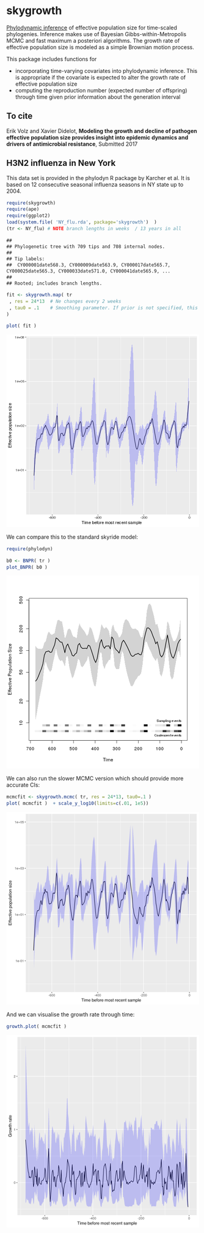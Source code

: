 # skygrowth

[Phylodynamic inference](http://journals.plos.org/ploscompbiol/article?id=10.1371/journal.pcbi.1002947)  of effective population size for time-scaled phylogenies. Inference makes use of Bayesian Gibbs-within-Metropolis MCMC and fast maximum a posteriori algorithms. The growth rate of effective population size is modeled as a simple Brownian motion process. 

This package includes functions for
* incorporating time-varying covariates into phylodynamic inference. This is appropriate if the covariate is expected to alter the growth rate of effective population size
* computing the reproduction number (expected number of offspring) through time given prior information about the generation interval

## To cite

Erik Volz and Xavier Didelot, __Modeling the growth and decline of pathogen effective population size provides insight into epidemic dynamics and drivers of antimicrobial resistance__, Submitted 2017

## H3N2 influenza in New York
This data set is provided in the phylodyn R package by Karcher et al. 
It is based on 12 consecutive seasonal influenza seasons in NY state up to 2004. 

```r
require(skygrowth)
require(ape)
require(ggplot2)
load(system.file( 'NY_flu.rda', package='skygrowth')  )
(tr <- NY_flu) # NOTE branch lengths in weeks  / 13 years in all
```

```
## 
## Phylogenetic tree with 709 tips and 708 internal nodes.
## 
## Tip labels:
## 	CY000001date568.3, CY000009date563.9, CY000017date565.7, CY000025date565.3, CY000033date571.0, CY000041date565.9, ...
## 
## Rooted; includes branch lengths.
```

```r
fit <- skygrowth.map( tr 
 , res = 24*13  # Ne changes every 2 weeks
 , tau0 = .1    # Smoothing parameter. If prior is not specified, this will also set the scale of the prior
)
```

```r
plot( fit ) 
```

![plot of chunk unnamed-chunk-1](figure/unnamed-chunk-1-1.png)

We can compare this to the standard skyride model: 

```r
require(phylodyn)
```
```r
b0 <- BNPR( tr )
plot_BNPR( b0 )
```

![plot of chunk unnamed-chunk-2](figure/unnamed-chunk-2-1.png)

We can also run the slower MCMC version which should provide more accurate CIs:
```r
mcmcfit <- skygrowth.mcmc( tr, res = 24*13, tau0=.1 )
plot( mcmcfit )  + scale_y_log10(limits=c(.01, 1e5))
```

![](figure/nyflu_mcmcfit2.png)

And we can visualise the growth rate through time:
```r
growth.plot( mcmcfit )
```

![](figure/nyflu_growth2.png)
